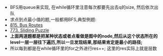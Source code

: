 * BFS用queue来实现, 在while循环里注意每次都要先出去q的size, 然后依次出队
* 求点到点最小值的题,一般都用BFS,典型例题:
* [815. Bus Routes](https://leetcode.com/problems/bus-routes/)
* [773. Sliding Puzzle](https://leetcode.com/problems/sliding-puzzle/)
* **上面两道题都是把某种状态或者点看做是图中的node,然后从这个状态所在的level一层一层往下遍历,所以一旦发现结果,那结果肯定是最小的路径;**
* 所以每到都是在while循环里的for之外进行res++; 这里的res实际上就是层数
